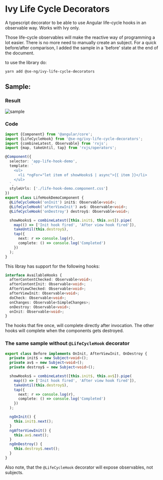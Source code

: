 # Ivy Life Cycle Decorators

A typescript decorator to be able to use Angular life-cycle hooks in an observable way. Works with Ivy only.

Those life-cycle observables will make the reactive way of programming a lot easier. There is no more need to manually create an subject. For a quick before/after comparison, I added the sample in a 'before' state at the end of the document.



to use the library do:

```bash
yarn add @se-ng/ivy-life-cycle-decorators
```


## Sample:

### Result

![sample](https://github.com/SanderElias/ngObservableForm/blob/main/projects/se-ng/ivy-life-cycle-decorators/img/sample.png?raw=true)

### Code
```typescript
import {Component} from '@angular/core';
import {LifeCycleHook} from '@se-ng/ivy-life-cycle-decorators';
import {combineLatest, Observable} from 'rxjs';
import {map, takeUntil, tap} from 'rxjs/operators';

@Component({
  selector: 'app-life-hook-demo',
  template: `
    <ul>
      <li *ngFor="let item of showHooks$ | async">{{ item }}</li>
    </ul>
  `,
  styleUrls: ['./life-hook-demo.component.css']
})
export class LifeHookDemoComponent {
  @LifeCycleHook('onInit') init$: Observable<void>;
  @LifeCycleHook('afterViewInit') av$: Observable<void>;
  @LifeCycleHook('onDestroy') destroy$: Observable<void>;

  showHooks$ = combineLatest([this.init$, this.av$]).pipe(
    map(() => ['Init hook fired', 'After view hook fired']),
    takeUntil(this.destroy$),
    tap({
      next: r => console.log(r),
      complete: () => console.log('Completed')
    })
  );
}
```

This libray has support for the following hooks:
```typescript
interface AvailableHooks {
  afterContentChecked: Observable<void>;
  afterContentInit: Observable<void>;
  AfterViewChecked: Observable<void>;
  afterViewInit: Observable<void>;
  doCheck: Observable<void>;
  onChanges: Observable<SimpleChanges>;
  onDestroy: Observable<void>;
  onInit: Observable<void>;
}
```

The hooks that fire once, will complete directly after invocation. The other hooks will complete when the components gets destroyed. 

### The same sample without `@LifeCycleHook` decorator

```typescript
export class Before implements OnInit, AfterViewInit, OnDestroy {
  private init$ = new Subject<void>();
  private av$ = new Subject<void>();
  private destroy$ = new Subject<void>();

  showHooks$ = combineLatest([this.init$, this.av$]).pipe(
    map(() => ['Init hook fired', 'After view hook fired']),
    takeUntil(this.destroy$),
    tap({
      next: r => console.log(r),
      complete: () => console.log('Completed')
    })
  );

  ngOnInit() {
    this.init$.next();
  }
  ngAfterViewInit() {
    this.av$.next();
  }
  ngOnDestroy() {
    this.destroy$.next();
  }
}
```

Also note, that the  `@LifeCycleHook` decorator will expose observables, not subjects. 
